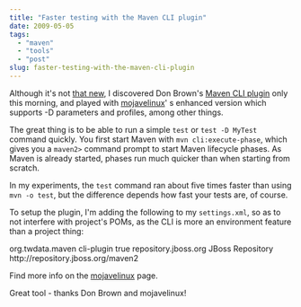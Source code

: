 ```yaml
---
title: "Faster testing with the Maven CLI plugin"
date: 2009-05-05
tags: 
  - "maven"
  - "tools"
  - "post"
slug: faster-testing-with-the-maven-cli-plugin
---
```


Although it's not [that new](http://markmail.org/message/dpejtchtyeg6ve6k), I discovered Don Brown's [Maven CLI plugin](http://wiki.github.com/mrdon/maven-cli-plugin) only this morning, and played with [mojavelinux](http://www.mojavelinux.com/blog/archives/2009/05/a_gamechanging_maven_2_plugin_you_absolutely_must_use/index.php)' s enhanced version which supports -D parameters and profiles, among other things.

The great thing is to be able to run a simple `test` or `test -D MyTest` command quickly. You first start Maven with `mvn cli:execute-phase`, which gives you a `maven2>` command prompt to start Maven lifecycle phases. As Maven is already started, phases run much quicker than when starting from scratch.

In my experiments, the `test` command ran about five times faster than using `mvn -o test`, but the difference depends how fast your tests are, of course.

To setup the plugin, I'm adding the following to my `settings.xml`, so as to not interfere with project's POMs, as the CLI is more an environment feature than a project thing:

<!-- 
  mvn settings.xml that enable the CLI plugin described at
  http://tinyurl.com/maven-cli-plugin
  (For example "mvn cli:execute-phase")
-->
<settings>
  <pluginGroups>
    <pluginGroup>org.twdata.maven</pluginGroup>
  </pluginGroups>
  <profiles>
    <profile>
      <id>cli-plugin</id>
      <activation>
        <activeByDefault>true</activeByDefault>
      </activation>
      <pluginRepositories>
        <pluginRepository>
          <id>repository.jboss.org</id>
          <name>JBoss Repository</name>
          <url>http://repository.jboss.org/maven2</url>
        </pluginRepository>
      </pluginRepositories>
    </profile>
  </profiles>
</settings>

Find more info on the [mojavelinux](http://www.mojavelinux.com/blog/archives/2009/05/a_gamechanging_maven_2_plugin_you_absolutely_must_use/index.php) page.

Great tool - thanks Don Brown and mojavelinux!
